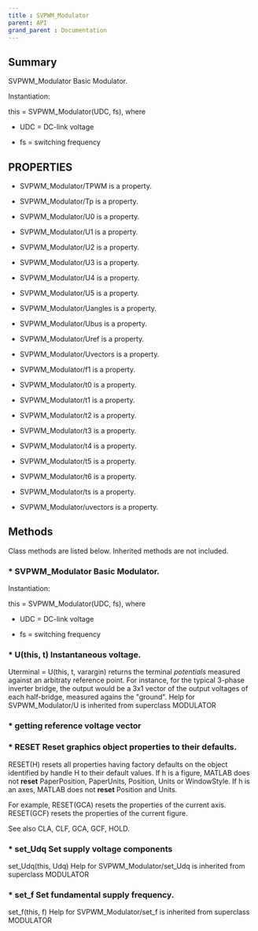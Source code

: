 ```yaml
---
title : SVPWM_Modulator
parent: API
grand_parent : Documentation
---
```

## Summary
SVPWM_Modulator Basic Modulator.


Instantiation:

this = SVPWM_Modulator(UDC, fs), where

* UDC = DC-link voltage

* fs = switching frequency
## PROPERTIES
* SVPWM_Modulator/TPWM is a property.

* SVPWM_Modulator/Tp is a property.

* SVPWM_Modulator/U0 is a property.

* SVPWM_Modulator/U1 is a property.

* SVPWM_Modulator/U2 is a property.

* SVPWM_Modulator/U3 is a property.

* SVPWM_Modulator/U4 is a property.

* SVPWM_Modulator/U5 is a property.

* SVPWM_Modulator/Uangles is a property.

* SVPWM_Modulator/Ubus is a property.

* SVPWM_Modulator/Uref is a property.

* SVPWM_Modulator/Uvectors is a property.

* SVPWM_Modulator/f1 is a property.

* SVPWM_Modulator/t0 is a property.

* SVPWM_Modulator/t1 is a property.

* SVPWM_Modulator/t2 is a property.

* SVPWM_Modulator/t3 is a property.

* SVPWM_Modulator/t4 is a property.

* SVPWM_Modulator/t5 is a property.

* SVPWM_Modulator/t6 is a property.

* SVPWM_Modulator/ts is a property.

* SVPWM_Modulator/uvectors is a property.

## Methods
Class methods are listed below. Inherited methods are not included.
### * SVPWM_Modulator Basic Modulator.


Instantiation:

this = SVPWM_Modulator(UDC, fs), where

* UDC = DC-link voltage

* fs = switching frequency

### * U(this, t) Instantaneous voltage.

Uterminal = U(this, t, varargin) returns the terminal *potentials* measured
against an arbitraty reference point. For instance, for the
typical 3-phase inverter bridge, the output would be a 3x1 vector
of the output voltages of each half-bridge, measured agains the
"ground".
Help for SVPWM_Modulator/U is inherited from superclass MODULATOR

### * getting reference voltage vector

### * RESET  Reset graphics object properties to their defaults.
RESET(H) resets all properties having factory defaults on the object
identified by handle H to their default values. If h is a figure, MATLAB
does not **reset** PaperPosition, PaperUnits, Position, Units or WindowStyle.
If h is an axes, MATLAB does not **reset** Position and Units.

For example,
RESET(GCA) resets the properties of the current axis.
RESET(GCF) resets the properties of the current figure.

See also CLA, CLF, GCA, GCF, HOLD.

### * set_Udq Set supply voltage components

set_Udq(this, Udq)
Help for SVPWM_Modulator/set_Udq is inherited from superclass MODULATOR

### * set_f Set fundamental supply frequency.

set_f(this, f)
Help for SVPWM_Modulator/set_f is inherited from superclass MODULATOR

